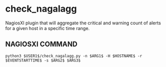 # check_nagalagg
NagiosXI plugin that will aggregate the critical and warning count of alerts for a given host in a specific time range. 

## NAGIOSXI COMMAND
 	python3 $USER1$/check_nagalagg.py -n $ARG1$ -H $HOSTNAME$ -r $EVENTSTARTTIME$ -s $ARG2$ $ARG3$
